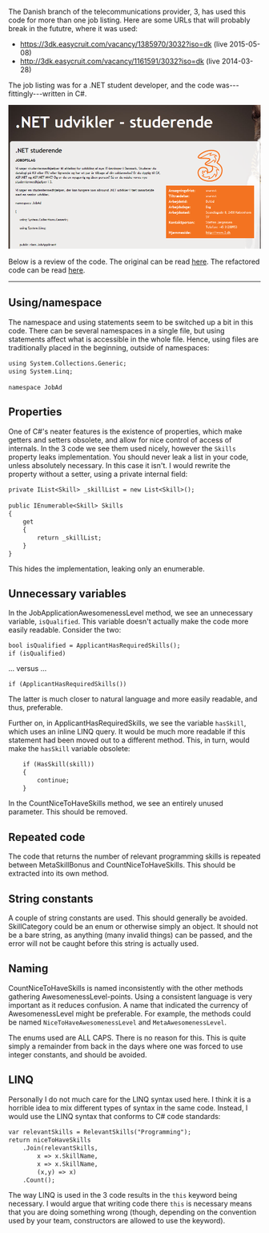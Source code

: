 The Danish branch of the telecommunications provider, 3, has used this code for more than one job listing.
Here are some URLs that will probably break in the fututre, where it was used:

- https://3dk.easycruit.com/vacancy/1385970/3032?iso=dk (live 2015-05-08)
- http://3dk.easycruit.com/vacancy/1161591/3032?iso=dk (live 2014-03-28)

The job listing was for a .NET student developer, and the code was---fittingly---written in C#.

![Screenshot of job listing site](screenshot.png?raw=true)

Below is a review of the code.
The original can be read [here](original.cs).
The refactored code can be read [here](refactored.cs).

-----

## Using/namespace

The namespace and using statements seem to be switched up a bit in this code.
There can be several namespaces in a single file, but using statements affect what is accessible in the whole file.
Hence, using files are traditionally placed in the beginning, outside of namespaces:

    using System.Collections.Generic;
    using System.Linq;

    namespace JobAd

## Properties

One of C#'s neater features is the existence of properties, which make getters and setters obsolete, and allow for nice control of access of internals.
In the 3 code we see them used nicely, however the `Skills` property leaks implementation.
You should never leak a list in your code, unless absolutely necessary.
In this case it isn't.
I would rewrite the property without a setter, using a private internal field:

    private IList<Skill> _skillList = new List<Skill>();

    public IEnumerable<Skill> Skills
    {
        get
        {
            return _skillList;
        }
    }

This hides the implementation, leaking only an enumerable.

## Unnecessary variables

In the JobApplicationAwesomenessLevel method, we see an unnecessary variable, `isQualified`.
This variable doesn't actually make the code more easily readable. Consider the two:

    bool isQualified = ApplicantHasRequiredSkills();
    if (isQualified)

... versus ...

    if (ApplicantHasRequiredSkills())

The latter is much closer to natural language and more easily readable, and thus, preferable.

Further on, in ApplicantHasRequiredSkills, we see the variable `hasSkill`, which uses an inline LINQ query.
It would be much more readable if this statement had been moved out to a different method.
This, in turn, would make the `hasSkill` variable obsolete:

        if (HasSkill(skill))
        {
            continue;
        }

In the CountNiceToHaveSkills method, we see an entirely unused parameter.
This should be removed.

## Repeated code

The code that returns the number of relevant programming skills is repeated between MetaSkillBonus and CountNiceToHaveSkills.
This should be extracted into its own method.

## String constants

A couple of string constants are used.
This should generally be avoided. SkillCategory could be an enum or otherwise simply an object.
It should not be a bare string, as anything (many invalid things) can be passed, and the error will not be caught before this string is actually used.

## Naming

CountNiceToHaveSkills is named inconsistently with the other methods gathering AwesomenessLevel-points.
Using a consistent language is very important as it reduces confusion.
A name that indicated the currency of AwesomenessLevel might be preferable.
For example, the methods could be named `NiceToHaveAwesomenessLevel` and `MetaAwesomenessLevel`.

The enums used are ALL CAPS.
There is no reason for this.
This is quite simply a remainder from back in the days where one was forced to use integer constants, and should be avoided.

## LINQ

Personally I do not much care for the LINQ syntax used here.
I think it is a horrible idea to mix different types of syntax in the same code.
Instead, I would use the LINQ syntax that conforms to C# code standards:

    var relevantSkills = RelevantSkills("Programming");
    return niceToHaveSkills
        .Join(relevantSkills,
            x => x.SkillName,
            x => x.SkillName,
            (x,y) => x)
        .Count();

The way LINQ is used in the 3 code results in the `this` keyword being necessary.
I would argue that writing code there `this` is necessary means that you are doing something wrong (though, depending on the convention used by your team, constructors are allowed to use the keyword).
